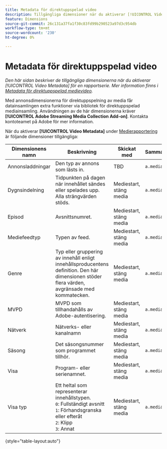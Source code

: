 ```yaml
---
title: Metadata för direktuppspelad video
description: Tillgängliga dimensioner när du aktiverar [!UICONTROL Video Metadata] för en rapportserie.
feature: Dimensions
source-git-commit: 26c131a37fa1f30c83fd99b290523a97d3c954db
workflow-type: tm+mt
source-wordcount: '230'
ht-degree: 0%

---
```


# Metadata för direktuppspelad video

*Den här sidan beskriver de tillgängliga dimensionerna när du aktiverar [!UICONTROL Video Metadata] för en rapportserie. Mer information finns i [Metadata för direktuppspelad medievideo](../metrics/sm-video-metadata.md).*

Med annonsdimensionerna för direktuppspelning av media får datainsamlingen extra funktioner via bibliotek för direktuppspelad mediainsamling. Användningen av de här dimensionerna kräver **[!UICONTROL Adobe Streaming Media Collection Add-on]**. Kontakta kontoteamet på Adobe för mer information.

När du aktiverar **[!UICONTROL Video Metadata]** under [Medierapportering](/help/admin/admin/c-manage-report-suites/c-edit-report-suites/media-management.md) är följande dimensioner tillgängliga:

| Dimensionens namn | Beskrivning | Skickat med | Sammanhangsdatavariabel |
| --- | --- | --- | --- |
| Annonsladdningar | Den typ av annons som lästs in. | TBD | `a.media.adLoad` |
| Dygnsindelning | Tidpunkten på dagen när innehållet sändes eller spelades upp. Alla strängvärden stöds. | Mediestart, stäng media | `a.media.dayPart` |
| Episod | Avsnittsnumret. | Mediestart, stäng media | `a.media.episode` |
| Mediefeedtyp | Typen av feed. | Mediestart, stäng media | `a.media.feed` |
| Genre | Typ eller gruppering av innehåll enligt innehållsproducentens definition. Den här dimensionen stöder flera värden, avgränsade med kommatecken. | Mediestart, stäng media | `a.media.genre` |
| MVPD | MVPD som tillhandahålls av Adobe-autentisering. | Mediestart, stäng media | `a.media.pass.mvpd` |
| Nätverk | Nätverks- eller kanalnamn | Mediestart, stäng media | `a.media.network` |
| Säsong | Det säsongsnummer som programmet tillhör. | Mediestart, stäng media | `a.media.season` |
| Visa | Program- eller serienamnet. | Mediestart, stäng media | `a.media.show` |
| Visa typ | Ett heltal som representerar innehållstypen.<br>`0`: Fullständigt avsnitt <br>`1`: Förhandsgranska eller efteråt<br>`2`: Klipp<br>`3`: Annat | Mediestart, stäng media | `a.media.type` |

{style="table-layout:auto"}
